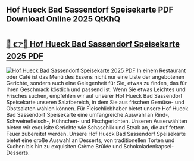 ## Hof Hueck Bad Sassendorf Speisekarte PDF Download Online 2025 QtKhQ

# <h2><a href="http://gcef75.nevu.top/?p=Hof+Hueck+Bad+Sassendorf+Speisekarte">🔗 👉🔴 Hof Hueck Bad Sassendorf Speisekarte 2025 PDF</a></h2>

[![Hof Hueck Bad Sassendorf Speisekarte 2025 PDF](https://i.imgur.com/dBaPXMq.png)](http://gcef75.nevu.top/?p=Hof+Hueck+Bad+Sassendorf+Speisekarte)
In einem Restaurant oder Café ist das Menü des Essens nicht nur eine Liste der angebotenen Gerichte, sondern auch eine Gelegenheit für Sie, etwas zu finden, das für Ihren Geschmack köstlich und passend ist. Wenn Sie etwas Leichtes und Frisches suchen, empfehlen wir auf unserer Hof Hueck Bad Sassendorf Speisekarte unseren Salatbereich, in dem Sie aus frischen Gemüse- und Obstsalaten wählen können. Für Fleischliebhaber bietet unsere Hof Hueck Bad Sassendorf Speisekarte eine umfangreiche Auswahl an Rind-, Schweinefleisch-, Hühnchen- und Fischgerichten. Unseren Auserwählten bieten wir exquisite Gerichte wie Schaschlik und Steak an, die auf fettem Feuer zubereitet werden. Unsere Hof Hueck Bad Sassendorf Speisekarte bietet eine große Auswahl an Desserts, von traditionellen Torten und Kuchen bis hin zu exquisiten Crème Brûlée und Schokoladenkapsel-Desserts.

